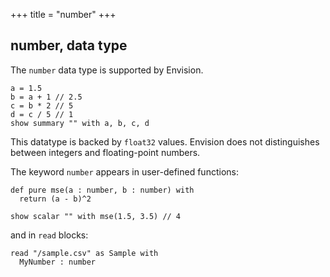 +++
title = "number"
+++

## number, data type

The `number` data type is supported by Envision.

```envision
a = 1.5
b = a + 1 // 2.5
c = b * 2 // 5
d = c / 5 // 1
show summary "" with a, b, c, d
```

This datatype is backed by `float32` values. Envision does not distinguishes between integers and floating-point numbers.

The keyword `number` appears in user-defined functions:

```envision
def pure mse(a : number, b : number) with
  return (a - b)^2

show scalar "" with mse(1.5, 3.5) // 4
```

and in `read` blocks:

```envision
read "/sample.csv" as Sample with
  MyNumber : number
```
